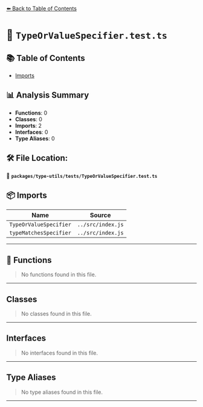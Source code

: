 [⬅️ Back to Table of Contents](../../../index.md)

# 📄 `TypeOrValueSpecifier.test.ts`

## 📚 Table of Contents

- [Imports](#imports)

## 📊 Analysis Summary

- **Functions**: 0
- **Classes**: 0
- **Imports**: 2
- **Interfaces**: 0
- **Type Aliases**: 0

## 🛠️ File Location:
📂 **`packages/type-utils/tests/TypeOrValueSpecifier.test.ts`**

## 📦 Imports

| Name | Source |
|------|--------|
| `TypeOrValueSpecifier` | `../src/index.js` |
| `typeMatchesSpecifier` | `../src/index.js` |


---

## 🔧 Functions

> No functions found in this file.


---

## Classes

> No classes found in this file.


---

## Interfaces

> No interfaces found in this file.


---

## Type Aliases

> No type aliases found in this file.


---